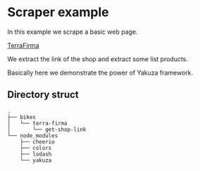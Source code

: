 # Scraper example

In this example we scrape a basic web page.

[TerraFirma](http://www.terrafirma.cl/)

We extract the link of the shop and extract some list products.

Basically here we demonstrate the power of Yakuza framework.

## Directory struct

```
.
├── bikes
│   └── terra-firma
│       └── get-shop-link
└── node_modules
    ├── cheerio
    ├── colors
    ├── lodash
    └── yakuza
```
